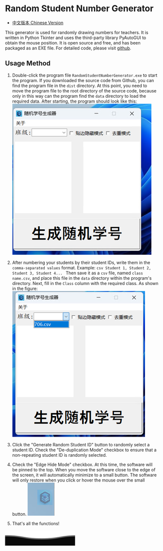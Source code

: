 # Random Student Number Generator
- [中文版本 Chinese Version](README-chinese.md) 

This generator is used for randomly drawing numbers for teachers. It is written in Python Tkinter and uses the third-party library PyAutoGUI to obtain the mouse position. It is open source and free, and has been packaged as an EXE file. For detailed code, please visit [github](https://github.com/nanocode38/Random-Number-Generator). 

## Usage Method
1. Double-click the program file `RandomStudentNumberGenerator.exe` to start the program. If you downloaded the source code from Github, you can find the program file in the `dist` directory. At this point, you need to move the program file to the root directory of the source code, because only in this way can the program find the `data` directory to load the required data. After starting, the program should look like this:
![Random Student ID Generator Interface](img/image.png)

2. After numbering your students by their student IDs, write them in the `comma-separated values` format. Example: ```csv
Student 1, Student 2, Student 3, Student 4... ```
Then save it as a `csv` file, named `class name.csv`, and place this file in the `data` directory within the program's directory. Next, fill in the `Class` column with the required class. As shown in the figure: 
![Select Class](img/image1.png)

3. Click the "Generate Random Student ID" button to randomly select a student ID. Check the "De-duplication Mode" checkbox to ensure that a non-repeating student ID is randomly selected.

4. Check the "Edge Hide Mode" checkbox. At this time, the software will be pinned to the top. When you move the software close to the edge of the screen, it will automatically minimize to a small button. The software will only restore when you click or hover the mouse over the small button. 
![Hide small button](img/image2.png) 

5. That's all the functions!

![](img/Bottom_down.svg)